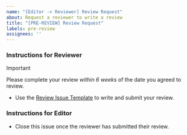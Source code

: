 ```yaml
---
name: "[Editor -> Reviewer] Review Request"
about: Request a reviewer to write a review
title: "[PRE-REVIEW] Review Request"
labels: pre-review
assignees: ''
---
```


<!--
## DO NOT EDIT THIS FILE OUTSIDE OF THE journalovi/jovi-workflows REPOSITORY
##
## This file is automatically updated in all repositories within the journalovi
## Github organization whenever the version in journalovi/jovi-workflows is
## changed, so any other edits will be overwritten. To update this file, make
## a commit or pull request at https://github.com/journalovi/jovi-workflows
-->

### Instructions for Reviewer
> [!IMPORTANT]
> Please complete your review *within 6 weeks* of the date you agreed to review.
- Use the [Review Issue Template](new?labels=review&template=00_reviewer-review.yml&title=%5BREVIEW%5D+%3Ctitle%3E) to write and submit your review.

### Instructions for Editor
- Close this issue once the reviewer has submitted their review.
